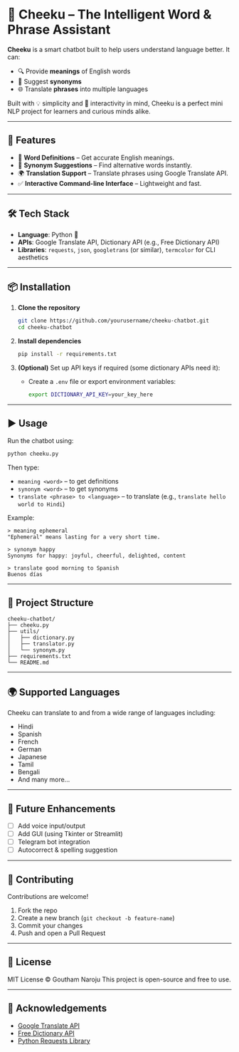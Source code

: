 
# 🤖 Cheeku – The Intelligent Word & Phrase Assistant

**Cheeku** is a smart chatbot built to help users understand language better. It can:
- 🔍 Provide **meanings** of English words  
- 🔄 Suggest **synonyms**  
- 🌐 Translate **phrases** into multiple languages

Built with 💡 simplicity and 💬 interactivity in mind, Cheeku is a perfect mini NLP project for learners and curious minds alike.

---

## 🚀 Features

- 📖 **Word Definitions** – Get accurate English meanings.
- 🧠 **Synonym Suggestions** – Find alternative words instantly.
- 🌍 **Translation Support** – Translate phrases using Google Translate API.
- ✅ **Interactive Command-line Interface** – Lightweight and fast.

---

## 🛠️ Tech Stack

- **Language**: Python 🐍
- **APIs**: Google Translate API, Dictionary API (e.g., Free Dictionary API)
- **Libraries**: `requests`, `json`, `googletrans` (or similar), `termcolor` for CLI aesthetics

---

## 📦 Installation

1. **Clone the repository**
   ```bash
   git clone https://github.com/yourusername/cheeku-chatbot.git
   cd cheeku-chatbot


2. **Install dependencies**

   ```bash
   pip install -r requirements.txt
   ```

3. **(Optional)** Set up API keys if required (some dictionary APIs need it):

   * Create a `.env` file or export environment variables:

     ```bash
     export DICTIONARY_API_KEY=your_key_here
     ```

---

## ▶️ Usage

Run the chatbot using:

```bash
python cheeku.py
```

Then type:

* `meaning <word>` – to get definitions
* `synonym <word>` – to get synonyms
* `translate <phrase> to <language>` – to translate (e.g., `translate hello world to Hindi`)

Example:

```
> meaning ephemeral
"Ephemeral" means lasting for a very short time.

> synonym happy
Synonyms for happy: joyful, cheerful, delighted, content

> translate good morning to Spanish
Buenos días
```

---

## 📁 Project Structure

```
cheeku-chatbot/
├── cheeku.py
├── utils/
│   ├── dictionary.py
│   ├── translator.py
│   └── synonym.py
├── requirements.txt
└── README.md
```

---

## 🌍 Supported Languages

Cheeku can translate to and from a wide range of languages including:

* Hindi
* Spanish
* French
* German
* Japanese
* Tamil
* Bengali
* And many more...

---

## 📌 Future Enhancements

* [ ] Add voice input/output
* [ ] Add GUI (using Tkinter or Streamlit)
* [ ] Telegram bot integration
* [ ] Autocorrect & spelling suggestion

---

## 🤝 Contributing

Contributions are welcome!

1. Fork the repo
2. Create a new branch (`git checkout -b feature-name`)
3. Commit your changes
4. Push and open a Pull Request

---

## 📜 License

MIT License © Goutham Naroju
This project is open-source and free to use.

---

## 🙌 Acknowledgements

* [Google Translate API](https://cloud.google.com/translate/)
* [Free Dictionary API](https://dictionaryapi.dev/)
* [Python Requests Library](https://docs.python-requests.org/)

```


